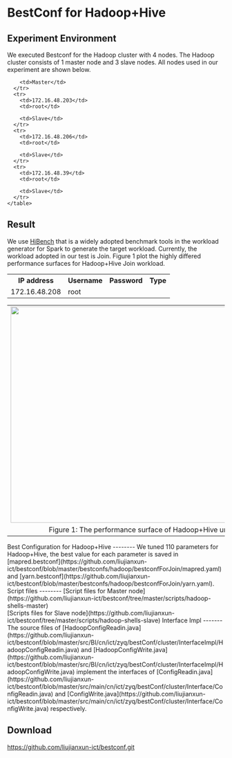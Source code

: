 BestConf for Hadoop+Hive
======================
Experiment Environment
-----------
We executed Bestconf for the Hadoop cluster with 4 nodes. The Hadoop cluster consists of 1 master node and 3 slave nodes. All nodes used in our experiment are shown below.
<div>
    <table border="0">
      <tr>
        <th>IP address</th>
        <th>Username</th>
        <th>Password</th>
        <th>Type</th>
      </tr>
      <tr>
        <td>172.16.48.208</td>
        <td>root</td>
        
        <td>Master</td>
      </tr>
      <tr>
        <td>172.16.48.203</td>
        <td>root</td>
       
        <td>Slave</td>
      </tr>
      <tr>
        <td>172.16.48.206</td>
        <td>root</td>
        
        <td>Slave</td>
      </tr>
      <tr>
        <td>172.16.48.39</td>
        <td>root</td>
        
        <td>Slave</td>
      </tr> 
    </table>
</div>

Result
-----------
We use [HiBench](https://github.com/intel-hadoop/HiBench) that is a widely adopted benchmark tools in the workload generator for Spark to generate the target workload. Currently, the workload adopted in our test is Join. Figure 1 plot the highly differed performance surfaces for Hadoop+Hive Join workload.
<table border="0" cellspacing="0" cellpadding="0" frame=void rows=none cols=none rules=none>
<tr border="0">
<td border="0">
<img src="https://github.com/liujianxun-ict/bestconf/blob/master/pics/hadoop-join.jpg" width = "800" height = "500" align=center />
</td>
</tr>
<tr border="0">
<td border="0" align=center>
Figure 1: The performance surface of Hadoop+Hive under Hibench-Join workload
</td>
</tr>
</table>
Best Configuration for Hadoop+Hive
--------
We tuned 110 parameters for Hadoop+Hive, the best value for each parameter is saved in [mapred.bestconf](https://github.com/liujianxun-ict/bestconf/blob/master/bestconfs/hadoop/bestconfForJoin/mapred.yaml) and [yarn.bestconf](https://github.com/liujianxun-ict/bestconf/blob/master/bestconfs/hadoop/bestconfForJoin/yarn.yaml).
Script files
--------
[Script files for Master node](https://github.com/liujianxun-ict/bestconf/tree/master/scripts/hadoop-shells-master)<br>
[Scripts files for Slave node](https://github.com/liujianxun-ict/bestconf/tree/master/scripts/hadoop-shells-slave)
Interface Impl
-------
The source files of [HadoopConfigReadin.java](https://github.com/liujianxun-ict/bestconf/blob/master/src/BI/cn/ict/zyq/bestConf/cluster/InterfaceImpl/HadoopConfigReadin.java) and [HadoopConfigWrite.java](https://github.com/liujianxun-ict/bestconf/blob/master/src/BI/cn/ict/zyq/bestConf/cluster/InterfaceImpl/HadoopConfigWrite.java) implement the interfaces of [ConfigReadin.java](https://github.com/liujianxun-ict/bestconf/blob/master/src/main/cn/ict/zyq/bestConf/cluster/Interface/ConfigReadin.java) and [ConfigWrite.java](https://github.com/liujianxun-ict/bestconf/blob/master/src/main/cn/ict/zyq/bestConf/cluster/Interface/ConfigWrite.java) respectively.  

Download 
-------
https://github.com/liujianxun-ict/bestconf.git
